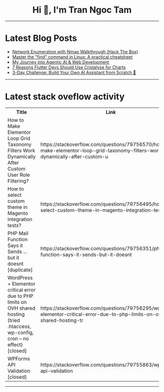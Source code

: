 <h1 align="center">Hi 👋, I'm Tran Ngoc Tam</h1>

---

# Latest Blog Posts 
<!-- BLOG-POST-LIST:START -->
- [Network Enumeration with Nmap Walkthrough &lpar;Hack The Box&rpar;](https://dev.to/madhiashabih/htbs-network-enumeration-with-nmap-exercises-walkthrough-ol4)
- [Master the &quot;find&quot; command in Linux: A practical cheatsheet](https://dev.to/xinitd/master-the-find-command-in-linux-a-practical-cheatsheet-36p0)
- [My Journey into Agentic AI &amp; Web Development](https://dev.to/abdullah_webdev/my-journey-into-agentic-ai-web-development-4jpd)
- [7 Reasons Flutter Devs Should Use Cristalyse for Charts](https://dev.to/lofifounder/7-reasons-flutter-devs-should-use-cristalyse-for-charts-54bf)
- [3-Day Challenge: Build Your Own AI Assistant from Scratch 🤖](https://dev.to/creator_x/3-day-challenge-build-your-own-ai-assistant-from-scratch-3ej4)
<!-- BLOG-POST-LIST:END -->

---

# Latest stack oveflow activity
<table>
  <tr><th>Title</th><th>Link</th></tr>
  <!-- STACKOVERFLOW:START --><tr><td>How to Make Elementor Loop Grid Taxonomy Filters Work Dynamically After Custom User Role Filtering?</td><td>https://stackoverflow.com/questions/79756570/how-to-make-elementor-loop-grid-taxonomy-filters-work-dynamically-after-custom-u</td></tr><tr><td>How to select custom theme in Magento integration tests?</td><td>https://stackoverflow.com/questions/79756495/how-to-select-custom-theme-in-magento-integration-tests</td></tr><tr><td>PHP Mail Function Says it Sends ... but it doesnt [duplicate]</td><td>https://stackoverflow.com/questions/79756351/php-mail-function-says-it-sends-but-it-doesnt</td></tr><tr><td>WordPress + Elementor critical error due to PHP limits on OVH shared hosting &lpar;tried .htaccess, wp-config, cron – no effect&rpar; [closed]</td><td>https://stackoverflow.com/questions/79756295/wordpress-elementor-critical-error-due-to-php-limits-on-ovh-shared-hosting-tr</td></tr><tr><td>WPForms API Validation [closed]</td><td>https://stackoverflow.com/questions/79755863/wpforms-api-validation</td></tr><!-- STACKOVERFLOW:END -->
</table>

---



